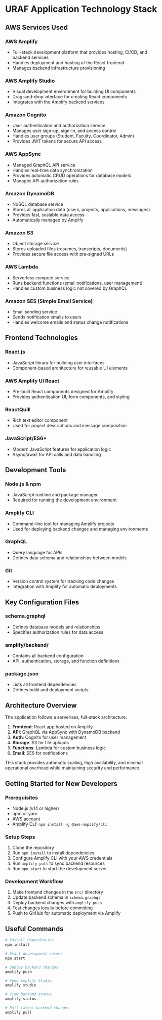 # URAF Application Technology Stack

## AWS Services Used

### **AWS Amplify**
- Full-stack development platform that provides hosting, CI/CD, and backend services
- Handles deployment and hosting of the React frontend
- Manages backend infrastructure provisioning

### **AWS Amplify Studio**
- Visual development environment for building UI components
- Drag-and-drop interface for creating React components
- Integrates with the Amplify backend services

### **Amazon Cognito**
- User authentication and authorization service
- Manages user sign-up, sign-in, and access control
- Handles user groups (Student, Faculty, Coordinator, Admin)
- Provides JWT tokens for secure API access

### **AWS AppSync**
- Managed GraphQL API service
- Handles real-time data synchronization
- Provides automatic CRUD operations for database models
- Manages API authorization rules

### **Amazon DynamoDB**
- NoSQL database service
- Stores all application data (users, projects, applications, messages)
- Provides fast, scalable data access
- Automatically managed by Amplify

### **Amazon S3**
- Object storage service
- Stores uploaded files (resumes, transcripts, documents)
- Provides secure file access with pre-signed URLs

### **AWS Lambda**
- Serverless compute service
- Runs backend functions (email notifications, user management)
- Handles custom business logic not covered by GraphQL

### **Amazon SES (Simple Email Service)**
- Email sending service
- Sends notification emails to users
- Handles welcome emails and status change notifications

## Frontend Technologies

### **React.js**
- JavaScript library for building user interfaces
- Component-based architecture for reusable UI elements

### **AWS Amplify UI React**
- Pre-built React components designed for Amplify
- Provides authentication UI, form components, and styling

### **ReactQuill**
- Rich text editor component
- Used for project descriptions and message composition

### **JavaScript/ES6+**
- Modern JavaScript features for application logic
- Async/await for API calls and data handling

## Development Tools

### **Node.js & npm**
- JavaScript runtime and package manager
- Required for running the development environment

### **Amplify CLI**
- Command-line tool for managing Amplify projects
- Used for deploying backend changes and managing environments

### **GraphQL**
- Query language for APIs
- Defines data schema and relationships between models

### **Git**
- Version control system for tracking code changes
- Integration with Amplify for automatic deployments

## Key Configuration Files

### **schema.graphql**
- Defines database models and relationships
- Specifies authorization rules for data access

### **amplify/backend/**
- Contains all backend configuration
- API, authentication, storage, and function definitions

### **package.json**
- Lists all frontend dependencies
- Defines build and deployment scripts

## Architecture Overview

The application follows a serverless, full-stack architecture:

1. **Frontend**: React app hosted on Amplify
2. **API**: GraphQL via AppSync with DynamoDB backend
3. **Auth**: Cognito for user management
4. **Storage**: S3 for file uploads
5. **Functions**: Lambda for custom business logic
6. **Email**: SES for notifications

This stack provides automatic scaling, high availability, and minimal operational overhead while maintaining security and performance.

## Getting Started for New Developers

### Prerequisites
- Node.js (v14 or higher)
- npm or yarn
- AWS account
- Amplify CLI: `npm install -g @aws-amplify/cli`

### Setup Steps
1. Clone the repository
2. Run `npm install` to install dependencies
3. Configure Amplify CLI with your AWS credentials
4. Run `amplify pull` to sync backend resources
5. Run `npm start` to start the development server

### Development Workflow
1. Make frontend changes in the `src/` directory
2. Update backend schema in `schema.graphql`
3. Deploy backend changes with `amplify push`
4. Test changes locally before committing
5. Push to GitHub for automatic deployment via Amplify

## Useful Commands

```bash
# Install dependencies
npm install

# Start development server
npm start

# Deploy backend changes
amplify push

# Open Amplify Studio
amplify studio

# View backend status
amplify status

# Pull latest backend changes
amplify pull
```
